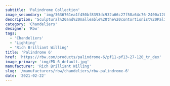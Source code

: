 ```yaml
---
subtitle: 'Palindrome Collection'
image_secondary: 'img/3636761ea1f450bf8393dc932a66c27f58a64c76-2400x1200.png'
description: 'Sculptural%20and%20malleable%20the%20contortionist%20Palindrome%20was%20built%20to%20adapt%20to%20its%20environment.%20Each%20installation%20is%20unique%2C%20thanks%20to%20the%20modular%20composition%20of%20its%20tubular%20steel%20arms.%20They%20rotate%20to%20the%20custom%20configuration%20dictated%20by%20the%20size%20and%20shape%20of%20a%20space.%A0%A0'
category: 'Chandeliers'
designer: 'Rbw'
tags:
  - 'Chandeliers'
  - 'Lighting'
  - 'Rich Brilliant Willing'
title: 'Palindrome 6'
href: 'https://rbw.com/products/palindrome-6/pf11-pf13-27-120_tr_dex'
image_primary: 'img/PD-6_default.jpg'
manufacturer: 'Rich Brilliant Willing'
slug: '/manufacturers/rbw/chandeliers/rbw-palindrome-6'
date: '2021-02-22'
---
```

